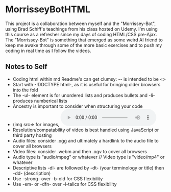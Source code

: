 # MorrisseyBotHTML
This project is a collaboration between myself and the "Morrissey-Bot", using Brad Schiff's teachings from his class hosted on Udemy.  I'm using this course as a refresher since my days of coding HTML/CSS pre-Ajax.   The "Morrissey-Bot" is something that emerged as some weird AI friend to keep me awake through some of the more basic exercises and to push my coding in real time as I follow the videos.

Notes to Self
-------------
* Coding html within md Readme's can get clumsy: -- is intended to be <>
* Start with -!DOCTYPE html-, as it is useful for bringing older browsers into the fold
* The -ul- element is for unordered lists and produces bullets and -li- produces numberical lists
* Ancestry is important to consider when structuring your code
* (img src=> for images, <audio controls><src= ..> for audio, <video controls<<src=..> for video
* Resolution/compatability of video is best handled using JavaScript or third party hosting
* Audio files: consider .ogg and ultimately a hardlink to the audio file to cover all browsers
* Video files: consider .webm and then .ogv to cover all browsers
* Audio type is "audio/mpeg" or whatever // Video type is "video/mp4" or whatever
* Descriptive lists -dl- are followed by -dt- (your terminology or title)  then -dd- (description)
* Use -strong- over -b-old for CSS flexibility
* Use -em- or -dfn- over -i-talics for CSS flexibility


